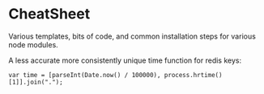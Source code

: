 CheatSheet
==========

Various templates, bits of code, and common installation steps for various node modules. 


A less accurate more consistently unique time function for redis keys:

```node
var time = [parseInt(Date.now() / 100000), process.hrtime()[1]].join(".");
```
